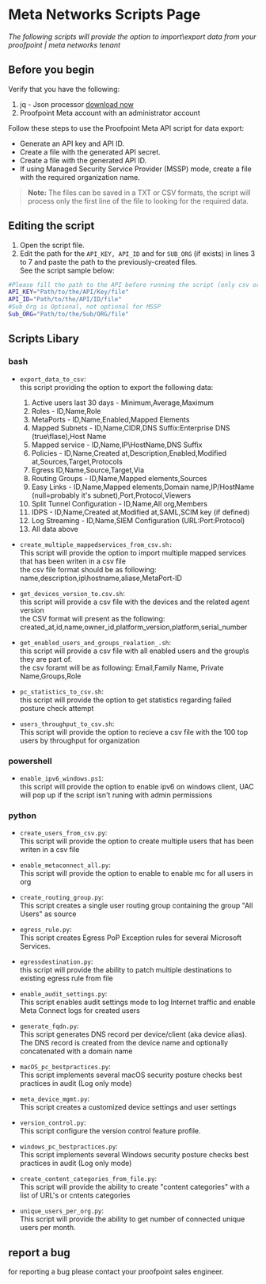 # Meta Networks Scripts Page

*The following scripts will provide the option to import\export data from your proofpoint | meta networks tenant*

## Before you begin

Verify that you have the following:
1. jq - Json processor [download now]
2. Proofpoint Meta account with an administrator account

Follow these steps to use the Proofpoint Meta API script for data export:
* Generate an API key and API ID.
* Create a file with the generated API secret.
* Create a file with the generated API ID.
* If using Managed Security Service Provider (MSSP) mode, create a file with the required organization name.
> **Note:** The files can be saved in a TXT or CSV formats, the script will process only the first line of the file to looking for the required data.

## Editing the script

1. Open the script file.
2. Edit the path for the ```API_KEY, API_ID``` and for ```SUB_ORG``` (if exists) in lines 3 to 7 and paste the path to the previously-created files.<br/>
See the script sample below:
```bash
#Please fill the path to the API before running the script (only csv or txt file)
API_KEY="Path/to/the/API/Key/file"
API_ID="Path/to/the/API/ID/file"
#Sub_Org is Optional, not optional for MSSP
Sub_ORG="Path/to/the/Sub/ORG/file"
```

## Scripts Libary
### bash
- ```export_data_to_csv```:<br/>
this script providing the option to export the following data:<br/>
  1. Active users last 30 days - Minimum,Average,Maximum<br/>
  2. Roles - ID,Name,Role<br/>
  3. MetaPorts - ID,Name,Enabled,Mapped Elements<br/>
  4. Mapped Subnets - ID,Name,CIDR,DNS Suffix:Enterprise DNS (true\flase),Host Name<br/>
  5. Mapped service - ID,Name,IP\HostName,DNS Suffix<br/>
  6. Policies - ID,Name,Created at,Description,Enabled,Modified at,Sources,Target,Protocols<br/>
  7. Egress ID,Name,Source,Target,Via<br/>
  8. Routing Groups - ID,Name,Mapped elements,Sources<br/>
  9. Easy Links - ID,Name,Mapped elements,Domain name,IP/HostName (null=probably it's subnet),Port,Protocol,Viewers<br/>
  10. Split Tunnel Configuration - ID,Name,All org,Members<br/>
  11. IDPS - ID,Name,Created at,Modified at,SAML,SCIM key (if defined)<br/>
  12. Log Streaming - ID,Name,SIEM Configuration (URL:Port:Protocol)<br/>
  13. All data above<br/>


- ```create_multiple_mappedservices_from_csv.sh:```<br/>
This script will provide the option to import multiple mapped services that has been writen in a csv file<br/>
the csv file format should be as following: name,description,ip\hostname,aliase,MetaPort-ID

- ```get_devices_version_to.csv.sh```:<br/>
this script will provide a csv file with the devices and the related agent version<br/>
the CSV format will present as the following: created_at,id,name,owner_id,platform_version,platform,serial_number<br/>

- ```get_enabled_users_and_groups_realation_.sh```:<br/>
this script will provide a csv file with all enabled users and the group\s they are part of.<br/>
the csv foramt will be as following: Email,Family Name, Private Name,Groups,Role<br/>

- ```pc_statistics_to_csv.sh```:<br/>
this script will provide the option to get statistics regarding failed posture check attempt<br/>

- ```users_throughput_to_csv.sh```:<br/>
This script will provide the option to recieve a csv file with the 100 top users by throughput for organization<br/>

### powershell
- ```enable_ipv6_windows.ps1```:<br/>
this script will provide the option to enable ipv6 on windows client, UAC will pop up if the script isn't runing with admin permissions<br/>

### python
- ```create_users_from_csv.py```:<br/>
This script will provide the option to create multiple users that has been writen in a csv file

- ```enable_metaconnect_all.py```: <br/>
This script will provide the option to enable to enable mc for all users in org 

- ```create_routing_group.py```: <br/>
This script creates a single user routing group containing the group "All Users" as source

- ```egress_rule.py```: <br/>
This script creates Egress PoP Exception rules for several Microsoft Services.

- ```egressdestination.py```: <br/>
this script will provide the ability to patch multiple destinations to existing egress rule from file

- ```enable_audit_settings.py```: <br/>
This script enables audit settings mode to log Internet traffic and enable Meta Connect logs for created users

- ```generate_fqdn.py```: <br/>
This script generates DNS record per device/client (aka device alias).
The DNS record is created from the device name and optionally concatenated
with a domain name

- ```macOS_pc_bestpractices.py```: <br/>
This script implements several macOS security posture checks best practices in audit (Log only mode)

- ```meta_device_mgmt.py```: <br/>
This script creates a customized device settings and user settings

- ```version_control.py```: <br/>
This script configure the version control feature profile.

- ```windows_pc_bestpractices.py```: <br/>
This script implements several Windows security posture checks best practices in audit (Log only mode)

- ```create_content_categories_from_file.py```: <br/>
This script will provide the ability to create "content categories" with a list of URL's or cntents categories

- ```unique_users_per_org.py```: <br/>
This script will provide the ability to get number of connected unique users per month.

## report a bug
for reporting a bug please contact your proofpoint sales engineer.<br/>

[download now]: https://stedolan.github.io/jq/download/

